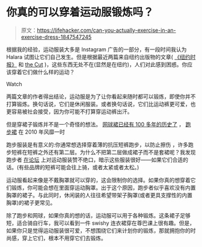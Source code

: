 # 你真的可以穿着运动服锻炼吗？

> 原文：<https://lifehacker.com/can-you-actually-exercise-in-an-exercise-dress-1847547245>

根据我的经验，运动服装大多是 Instagram 广告的一部分，有一段时间我认为 Halara 试图让它们自己发生。但是根据最近两篇来自纽约出版物的文章( [《纽约时报》](https://www.nytimes.com/2021/08/18/style/exercise-dress.html) 和 [the Cut](https://www.thecut.com/2021/08/what-do-you-even-do-in-an-exercise-dress.html) )，这些东西无处不在(显然是在纽约)，人们对此感到困惑。你应该穿着它们做什么样的运动？

Watch

两篇文章的作者得出结论，运动服是为了让你看起来随时都可以锻炼，即使你并不打算锻炼。换句话说，它们是休闲服装。或者换句话说，它们比运动裤更可爱，也更容易被社会接受，因为你可能不打算穿运动裤出汗。

但是穿裙子锻炼并不是一个奇怪的想法。 [网球裙已经有 100 多年的历史了](https://www.allure.com/gallery/tennis-fashion-history) ， [跑步裙](https://www.runnersworld.com/news/g20858043/5-perfect-running-skirts-you-need-right-now/) 在 2010 年风靡一时

跑步服装是有意义的:你通常想选择穿着薄的抗压短裤跑步，以防止擦伤 ，许多跑步短裤在短裤之外还有第二层。为什么不把第二层做成裙子而不是套裙呢？我发现跑步者 [在论坛](https://www.reddit.com/r/XXRunning/comments/oamate/running_dresses/) 上对运动服装赞不绝口，暗示这些服装很好——如果它们合适的话。(有些品牌的短裤可能会往上骑，或者太紧或者太松。)

运动服看起来像是不戴胸罩就可以穿的，这会限制你的选择。如果你真的想穿着它们锻炼，你可能会想在里面穿运动胸罩。出于这个原因，跑步者似乎喜欢没有内置胸罩的裙子。与此同时，休闲装的人往往希望带架子胸罩(或者更具支撑性的内置胸罩)的裙子更常见。

除了跑步和网球，如果你真的想的话，运动服可以用于各种锻炼。这条裙子足够短，适合骑自行车，我可以看到一件 swishy 连衣裙穿在尊巴课上很有趣。但是，如果你只是觉得运动服装很可爱，不想围绕它们来计划你的锻炼，那就拥抱你的时尚感，穿上它们，根本不用穿它们去锻炼。
